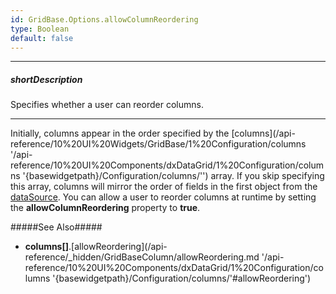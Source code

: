 ```yaml
---
id: GridBase.Options.allowColumnReordering
type: Boolean
default: false
---
```

---
##### shortDescription
Specifies whether a user can reorder columns.

---
Initially, columns appear in the order specified by the [columns](/api-reference/10%20UI%20Widgets/GridBase/1%20Configuration/columns '/api-reference/10%20UI%20Components/dxDataGrid/1%20Configuration/columns '{basewidgetpath}/Configuration/columns/'') array. If you skip specifying this array, columns will mirror the order of fields in the first object from the [dataSource](/api-reference/10%20UI%20Components/GridBase/1%20Configuration/dataSource.md '{basewidgetpath}/Configuration/#dataSource'). You can allow a user to reorder columns at runtime by setting the **allowColumnReordering** property to **true**.

#####See Also#####
- **columns[]**.[allowReordering](/api-reference/_hidden/GridBaseColumn/allowReordering.md '/api-reference/10%20UI%20Components/dxDataGrid/1%20Configuration/columns '{basewidgetpath}/Configuration/columns/'#allowReordering')